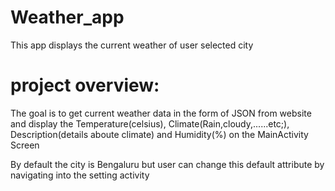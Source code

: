 # Weather_app
 This app displays the current weather of user selected city
 
 
 # project overview:
  The goal is to get current weather data in the form of JSON from website and display the Temperature(celsius), Climate(Rain,cloudy,......etc;), 
   Description(details aboute climate) and Humidity(%) on the MainActivity Screen
   
   By default the city is Bengaluru but user can change this default attribute by navigating into the setting activity
   
